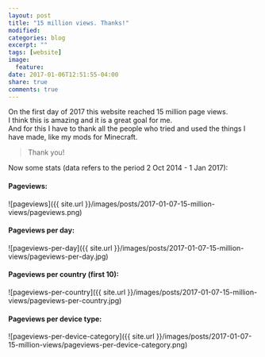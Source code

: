 ```yaml
---
layout: post
title: "15 million views. Thanks!"
modified:
categories: blog
excerpt: ""
tags: [website]
image:
  feature:
date: 2017-01-06T12:51:55-04:00
share: true
comments: true
---
```


On the first day of 2017 this website reached 15 million page views.<br>
I think this is amazing and it is a great goal for me.<br>
And for this I have to thank all the people who tried and used the things I have made, like my mods for Minecraft.

> Thank you!

Now some stats (data refers to the period 2 Oct 2014 - 1 Jan 2017):

#### Pageviews:

![pageviews]({{ site.url }}/images/posts/2017-01-07-15-million-views/pageviews.png)
<br>

#### Pageviews per day:

![pageviews-per-day]({{ site.url }}/images/posts/2017-01-07-15-million-views/pageviews-per-day.jpg)
<br>

#### Pageviews per country (first 10):

![pageviews-per-country]({{ site.url }}/images/posts/2017-01-07-15-million-views/pageviews-per-country.jpg)
<br>

#### Pageviews per device type:

![pageviews-per-device-category]({{ site.url }}/images/posts/2017-01-07-15-million-views/pageviews-per-device-category.png)
<br>
